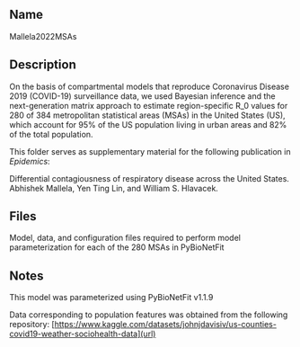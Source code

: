 ## Name
Mallela2022MSAs

## Description
On the basis of compartmental models that reproduce Coronavirus Disease 2019 (COVID-19) surveillance data, we used Bayesian inference and the next-generation matrix approach to estimate region-specific R_0 values for 280 of 384 metropolitan statistical areas (MSAs) in the United States (US), which account for 95% of the US population living in urban areas and 82% of the total population.

This folder serves as supplementary material for the following publication in _Epidemics_:

Differential contagiousness of respiratory disease across the United States. Abhishek Mallela, Yen Ting Lin, and William S. Hlavacek.

## Files
Model, data, and configuration files required to perform model parameterization for each of the 280 MSAs in PyBioNetFit

## Notes

This model was parameterized using PyBioNetFit v1.1.9

Data corresponding to population features was obtained from the following repository: 
[https://www.kaggle.com/datasets/johnjdavisiv/us-counties-covid19-weather-sociohealth-data](url)
